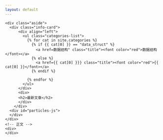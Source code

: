 ```yaml
---
layout: default
---
```



<body>
  <div class="index-wrapper">

    <div class="aside">
      <div class="info-card">
          <div align="left">
            <ul class="categories-list">
              {% for cat in site.categories %}
                {% if {{ cat[0] }} == "data_struct" %} 
                  <a href=数据结构" class="title"><font color="red">数据结构</font></a>
                {% else %}
                  <a href={{ cat[0] }}} class="title"><font color="red">{{ cat[0] }}</font></a>
                {% endif %}

              {% endfor %}
            </ul>
          </div>
          <div>
          <h2>最新文章</h2>
          </div>
        </div>
      <div id="particles-js">
      </div>
    </div>
    <!-- 正文 -->
    <div>
    </div>
  </div>
</body>
